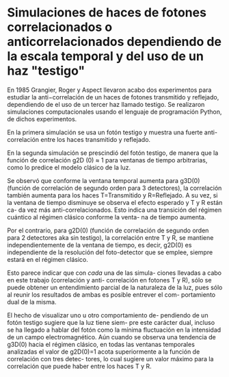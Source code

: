 # Simulaciones de haces de fotones correlacionados o anticorrelacionados dependiendo de la escala temporal y del uso de un haz "testigo"

En 1985 Grangier, Roger y Aspect llevaron acabo dos experimentos para estudiar la anti−correlación de un
haces de fotones transmitido y reflejado, dependiendo de el uso de un tercer haz llamado testigo.
Se realizaron simulaciones computacionales usando el lenguaje de programación Python, de dichos experimentos.

En la primera simulación se usa un fotón testigo y muestra una fuerte anti-correlación entre los haces transmitido y reflejado.

En la segunda simulación se prescindió del fotón testigo, de manera que la función de correlación g2D (0) ≈ 1 para
ventanas de tiempo arbitrarias, como lo predice el modelo clásico de la luz.

Se observó que conforme la ventana temporal aumenta para g3D(0) (función de correlación de segundo orden para 3 detectores), la correlación también aumenta para los haces T=Transmitido y R=Reflejado. A su vez, si la ventana de tiempo
disminuye se observa el efecto esperado y T y R están ca-
da vez más anti-correlacionados. Esto indica una transición
del régimen cuántico al régimen clásico conforme la venta-
na de tiempo aumenta.

Por el contrario, para g2D(0) (función de correlación de segundo orden para 2 detectores aka sin testigo), la correlación entre T y R, se mantiene independientemente de la ventana de tiempo, es decir, g2D(0) es independiente de la resolución del foto-detector que se emplee, siempre estará en el régimen clásico.

Esto parece indicar que con *cada* una de las simula-
ciones llevadas a cabo en este trabajo (correlación y anti-
correlación en fotones T y R), sólo se puede obtener un
entendimiento parcial de la naturaleza de la luz, pues sólo
al reunir los resultados de ambas es posible entrever el com-
portamiento dual de la misma.

El hecho de visualizar uno u otro comportamiento de-
pendiendo de un fotón testigo sugiere que la luz tiene siem-
pre este carácter dual, incluso se ha llegado a hablar del
fotón como la mı́nima fluctuación en la intensidad de un
campo electromagnético. Aún cuando se observa una tendencia de g3D(0) hacia el régimen clásico, en todas las ventanas temporales analizadas el valor de g2D(0)=1 acota
superiormente a la función de correlación con tres detec-
tores, lo cual sugiere un valor máximo para la correlación
que puede haber entre los haces T y R.
